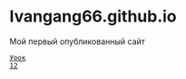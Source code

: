 

# Ivangang66.github.io
Мой первый опубликованный сайт

<code>[Урок 12](https://ivangang66.github.io/dist/"Описание")
</code>
